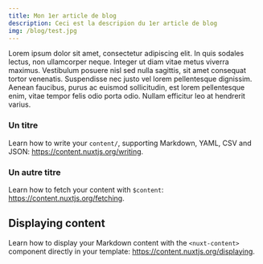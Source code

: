```yaml
---
title: Mon 1er article de blog
description: Ceci est la descripion du 1er article de blog
img: /blog/test.jpg
---
```


Lorem ipsum dolor sit amet, consectetur adipiscing elit. In quis sodales lectus, non ullamcorper neque. Integer ut diam vitae metus viverra maximus. Vestibulum posuere nisl sed nulla sagittis, sit amet consequat tortor venenatis. Suspendisse nec justo vel lorem pellentesque dignissim. Aenean faucibus, purus ac euismod sollicitudin, est lorem pellentesque enim, vitae tempor felis odio porta odio. Nullam efficitur leo at hendrerit varius.

### Un titre

Learn how to write your `content/`, supporting Markdown, YAML, CSV and JSON: https://content.nuxtjs.org/writing.

### Un autre titre

Learn how to fetch your content with `$content`: https://content.nuxtjs.org/fetching.

## Displaying content

Learn how to display your Markdown content with the `<nuxt-content>` component directly in your template: https://content.nuxtjs.org/displaying.
